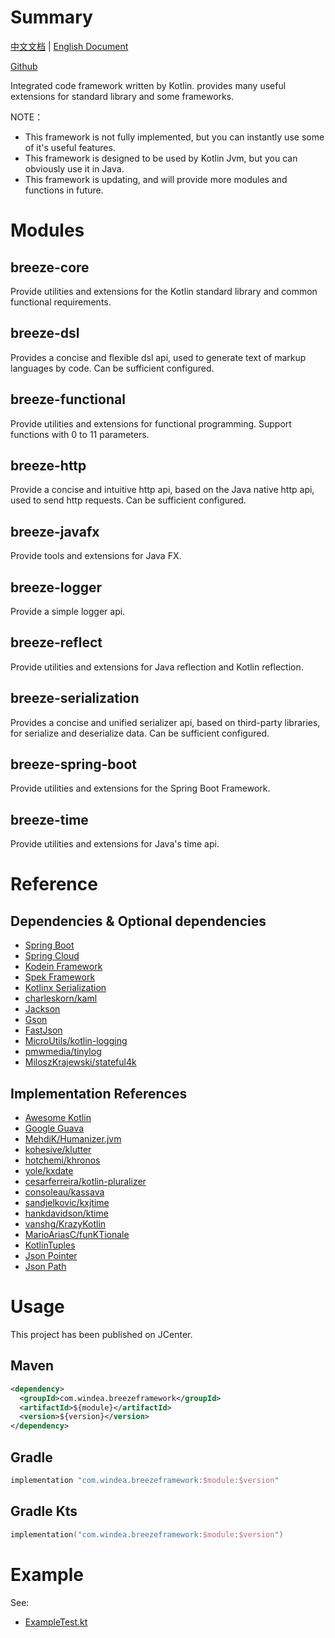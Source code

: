 # Summary

[中文文档](README.md) | [English Document](README_en.md)

[Github](https://github.com/DragonKnightOfBreeze/breeze-framework)

Integrated code framework written by Kotlin.
provides many useful extensions for standard library and some frameworks.

NOTE：

* This framework is not fully implemented, but you can instantly use some of it's useful features.
* This framework is designed to be used by Kotlin Jvm, but you can obviously use it in Java.
* This framework is updating, and will provide more modules and functions in future.

# Modules

## breeze-core

Provide utilities and extensions for the Kotlin standard library and common functional requirements.

## breeze-dsl

Provides a concise and flexible dsl api, used to generate text of markup languages by code.
Can be sufficient configured.

## breeze-functional

Provide utilities and extensions for functional programming.
Support functions with 0 to 11 parameters.

## breeze-http

Provide a concise and intuitive http api, based on the Java native http api, used to send http requests.
Can be sufficient configured.

## breeze-javafx

Provide tools and extensions for Java FX.

## breeze-logger

Provide a simple logger api.

## breeze-reflect

Provide utilities and extensions for Java reflection and Kotlin reflection.

## breeze-serialization

Provides a concise and unified serializer api, based on third-party libraries, for serialize and deserialize data.
Can be sufficient configured.

## breeze-spring-boot

Provide utilities and extensions for the Spring Boot Framework.

## breeze-time

Provide utilities and extensions for Java's time api.

# Reference

## Dependencies & Optional dependencies

* [Spring Boot](https://github.com/spring-projects/spring-boot)
* [Spring Cloud](https://github.com/spring-cloud)
* [Kodein Framework](https://github.com/Kodein-Framework/Kodein-DI)
* [Spek Framework](https://github.com/spekframework/spek)
* [Kotlinx Serialization](https://github.com/Kotlin/kotlinx.serialization)
* [charleskorn/kaml](https://github.com/charleskorn/kaml)
* [Jackson](https://github.com/FasterXML/jackson)
* [Gson](https://github.com/google/gson)
* [FastJson](https://github.com/alibaba/fastjson)
* [MicroUtils/kotlin-logging](https://github.com/MicroUtils/kotlin-logging)
* [pmwmedia/tinylog](https://github.com/pmwmedia/tinylog)
* [MiloszKrajewski/stateful4k](https://github.com/MiloszKrajewski/stateful4k)

## Implementation References

* [Awesome Kotlin](https://github.com/KotlinBy/awesome-kotlin)
* [Google Guava](https://github.com/google/guava)
* [MehdiK/Humanizer.jvm](https://github.com/MehdiK/Humanizer.jvm)
* [kohesive/klutter](https://github.com/kohesive/klutter)
* [hotchemi/khronos](https://github.com/hotchemi/khronos)
* [yole/kxdate](https://github.com/yole/kxdate)
* [cesarferreira/kotlin-pluralizer](https://github.com/cesarferreira/kotlin-pluralizer)
* [consoleau/kassava](https://github.com/consoleau/kassava)
* [sandjelkovic/kxjtime](https://github.com/sandjelkovic/kxjtime)
* [hankdavidson/ktime](https://github.com/hankdavidson/ktime)
* [vanshg/KrazyKotlin](https://github.com/vanshg/KrazyKotlin)
* [MarioAriasC/funKTionale](https://github.com/MarioAriasC/funKTionale/tree/master/funktionale-composition)
* [KotlinTuples](https://github.com/enbandari/KotlinTuples)
* [Json Pointer](https://tools.ietf.org/html/rfc6901)
* [Json Path](https://github.com/json-path/JsonPath)

# Usage

This project has been published on JCenter.

## Maven

```xml
<dependency>
  <groupId>com.windea.breezeframework</groupId>
  <artifactId>${module}</artifactId>
  <version>${version}</version>
</dependency>
```

## Gradle

```groovy
implementation "com.windea.breezeframework:$module:$version"
```

## Gradle Kts

```kotlin
implementation("com.windea.breezeframework:$module:$version")
```

# Example

See:

* [ExampleTest.kt](breeze-core/src/test/kotlin/ExampleTest.kt)
